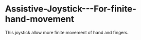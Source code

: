 # Assistive-Joystick---For-finite-hand-movement
This joystick allow more finite movement of hand and fingers. 
